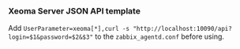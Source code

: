 ### Xeoma Server JSON API template

Add `UserParameter=xeoma[*],curl -s "http://localhost:10090/api?login=$1&password=$2&$3"` to the `zabbix_agentd.conf` before using.
